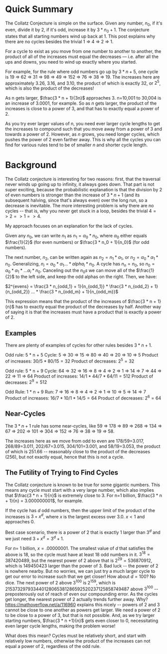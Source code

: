 # Quick Summary

The Collatz Conjecture is simple on the surface. Given any number, $n_0$, if it's even, divide it by 2, if it's odd, increase it by $3 * n_0 + 1$. The conjecture states that all starting numbers wind up back at 1. This post explains why there are no cycles besides the trivial 1 => 4 => 2 => 1. 

For a cycle to exist as you move from one number to another to another, the product of all of the increases must equal the decreases — i.e. after all the ups and downs, you need to wind up exactly where you started.

For example, for the rule where odd numbers go up by $3 * n + 5$, one cycle is 19 => 62 => 31 => 98 => 49 => 152 => 76 => 38 => 19. The increases here are approximately 3.26, 3.16, and 3.10, the product of which is exactly 32, or $2^5$, which is also the product of the decreases!

As n gets larger, $\frac{3 * n + 1}{3n}$ approaches $3$. n=10,001 to 30,004 is an increase of 3.0001, for example. So as $n$ gets larger, the product of the increases is close to a power of 3, and that has to exactly equal a power of 2. 

As you try ever larger values of n, you need ever larger cycle lengths to get the increases to compound such that you move away from a power of 3 and towards a power of 2. However, as $n$ grows, you need longer cycles, which pushes the power of 2 even farther away. This is why all the cycles you can find for various rules tend to be of smaller $n$ and shorter cycle length.

# Background

The Collatz conjecture is interesting for two reasons: first, that the traversal never winds up going up to infinity, it always goes down. That part is not super exciting, because the probabilistic explanation is that the division by 2 of even numbers is stronger than the increase of $3 * n + 1$ (and its subsequent halving, since that's always even) over the long run, so a decrease is inevitable. The more interesting problem is why there are no cycles -- that is, why you never get stuck in a loop, besides the trivial $4 => 2 => 1 => 4$. 

My approach focuses on an explanation for the lack of cycles. 

Given any $n_0$, we can write $n_1$ as $n_1 = \alpha_0 * n_0$, where $\alpha_0$ either equals $\frac{1}{2}$ (for even numbers) or $\frac{3 * n_0 + 1}{n_0}$ (for odd numbers). 

The next number, $n_2$, can be written again as $n_2 = n_1 * \alpha_1$, or $n_2 = \alpha_0 * \alpha_1 * n_0$. Generalizing, $n_i = \alpha_0 * \alpha_1 ... * alpha_i * n_0$. A cycle has $n_n = n_0$, so $n_0 = \alpha_0 * \alpha_1 * ... \alpha_i * n_0$. Canceling out the $n_0s$ we can move all of the $\frac{1}{2}$ to the left side, and keep the odd alphas on the right. Then, we have:

$2^{evens} = \frac{3 * n_{odd_1} + 1}{n_{odd_1}} * \frac{3 * n_{odd_2} + 1}{n_{odd_2}} ... * \frac{3 * n_{odd_m} + 1}{n_{odd_m}}$

This expression means that the product of the increases of $\frac{3 * n + 1}{n}$ has to exactly equal the product of the decreases by half. Another way of saying it is that the increases must have a product that is exactly a power of 2.

## Examples

There are plenty of examples of cycles for other rules besides $3 * n + 1$. 

Odd rule: 5 * n + 5
Cycle: 5 => 30 => 15 => 80 => 40 => 20 => 10 => 5
Product of increases: $30/5 * 80/15 = 32$
Product of decreases: $2^5 = 32$

Odd rule: 5 * n + 9
Cycle: 64 => 32 => 16 => 8 => 4 => 2 => 1 => 14 => 7 => 44 => 22 => 11 => 64
Product of increases: $14/1 * 44/7 * 64/11 = 512$
Product of decreases: $2^9 = 512$

Odd Rule: 1 * n + 9
Run: 7 => 16 => 8 => 4 => 2 => 1 => 10 => 5 => 14 => 7
Product of increases: $16/7 * 10 / 1 * 14 / 5 = 64$
Product of decreases: $2^6 = 64$

## Near-Cycles

The $3 * n + 1$ rule has some near-cycles, like 59 => 178 => 89 => 268 => 134 => 67 => 202 => 101 => 304 => 152 => 76 => 38 => 19 => 58. 

The increases here as we move from odd to even are 178/59=3.017, 268/89=3.011, 202/67=3.015, 304/101=3.001, and 58/19=3.053, the product of which is 251.66 -- reasonably close to the product of the decreases (256), but not exactly equal, hence that this is not a cycle. 

## The Futility of Trying to Find Cycles

The Collatz conjecture is known to be true for some gigantic numbers. This means any cycle must start with a very large number, which also implies that $\frac{3 * n + 1}{n}$ is extremely close to $3$.   For n=1 billion, $\frac{3 * n + 1}{n} =  3.000000001$, for example.

If the cycle has $d$ odd numbers, then the upper limit of the product of the increases is $3 + x^d$, where $x$ is the largest excess over 3.0. $x < 1$ and approaches 0.  

Best case scenario, there is a power of 2 that is exactly 1 larger than $3^d$ and we just need $3 + x^d = 3^d + 1$.

For $n=$ 1 billion, $x = .00000001$. The smallest value of $d$ that satisfies the above is 18, so the cycle must have at least 18 odd numbers in it. $3^18 = 387420489$, but the nearest power of 2 above that is $2^29 = 536870912$, which is 149450423 larger than the power of 3. Bad luck -- the power of 2 is nowhere nearby. But no worries, we can just try a much larger cycle to get our error to increase such that we get closer! How about $d = 100$? No dice. The next power of 2 above $3^{100}$ is $2^{159}$, which is 215373297933440128065381286592520237125858749487 above $3^100$ -- preposterously out of reach of even our compounding error. As the cycles get longer, the nearest power of 2 actually trends further away. Why? https://mathoverflow.net/a/116960 explains this nicely -- powers of 2 and 3 cannot be close to one another as powers get larger. We need a power of 2 to be close to a power of 3, but that is not possible. And, as we try larger starting numbers, $\frac{3 * n +1}{n}$ gets even closer to 0, necessitating even larger cycle lengths, making the problem worse!

What does this mean? Cycles must be relatively short, and start with relatively low numbers, otherwise the product of the increases can not equal a power of 2, regardless of the odd rule. 

